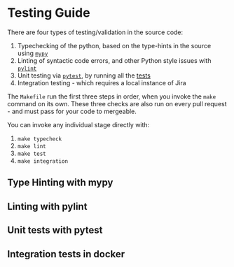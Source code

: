 Testing Guide
=============

There are four types of testing/validation in the source code:

 1. Typechecking of the python, based on the type-hints in the source using [`mypy`](http://mypy-lang.org)
 2. Linting of syntactic code errors, and other Python style issues with [`pylint`](http://pylint.org)
 3. Unit testing via [`pytest`](https://docs.pytest.org/en/latest), by running all the [tests](./tests)
 4. Integration testing - which requires a local instance of Jira

The `Makefile` run the first three steps in order, when you invoke the `make` command on its own.
These three checks are also run on every pull request - and must pass for your code to mergeable.

You can invoke any individual stage directly with:

 1. `make typecheck`
 2. `make lint`
 3. `make test`
 4. `make integration`


Type Hinting with mypy
----------------------


Linting with pylint
-------------------


Unit tests with pytest
----------------------


Integration tests in docker
---------------------------


